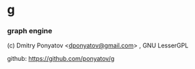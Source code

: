 # g
### graph engine

(c) Dmitry Ponyatov <<dponyatov@gmail.com>> , GNU LesserGPL

github: https://github.com/ponyatov/g